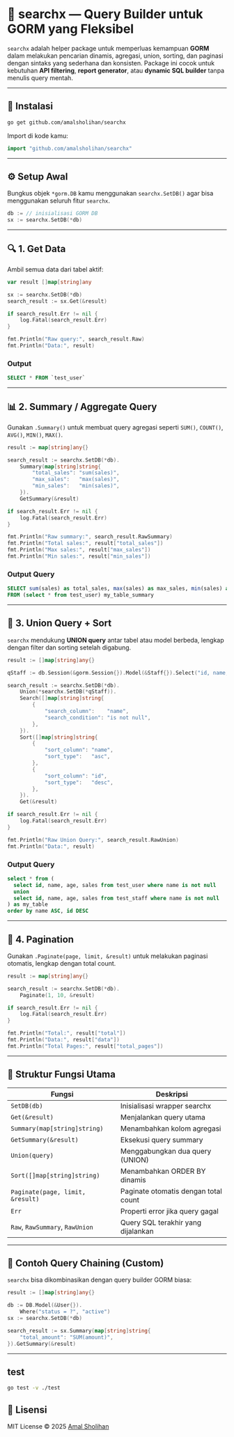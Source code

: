 # 🧠 searchx — Query Builder untuk GORM yang Fleksibel

`searchx` adalah helper package untuk memperluas kemampuan **GORM** dalam melakukan pencarian dinamis, agregasi, union, sorting, dan paginasi dengan sintaks yang sederhana dan konsisten.
Package ini cocok untuk kebutuhan **API filtering**, **report generator**, atau **dynamic SQL builder** tanpa menulis query mentah.

---

## 🚀 Instalasi

```bash
go get github.com/amalsholihan/searchx
```

Import di kode kamu:

```go
import "github.com/amalsholihan/searchx"
```

---

## ⚙️ Setup Awal

Bungkus objek `*gorm.DB` kamu menggunakan `searchx.SetDB()` agar bisa menggunakan seluruh fitur `searchx`.

```go
db := // inisialisasi GORM DB
sx := searchx.SetDB(*db)
```

---

## 🔍 1. Get Data

Ambil semua data dari tabel aktif:

```go
var result []map[string]any

sx := searchx.SetDB(*db)
search_result := sx.Get(&result)

if search_result.Err != nil {
    log.Fatal(search_result.Err)
}

fmt.Println("Raw query:", search_result.Raw)
fmt.Println("Data:", result)
```

### Output

```sql
SELECT * FROM `test_user`
```

---

## 📊 2. Summary / Aggregate Query

Gunakan `.Summary()` untuk membuat query agregasi seperti `SUM()`, `COUNT()`, `AVG()`, `MIN()`, `MAX()`.

```go
result := map[string]any{}

search_result := searchx.SetDB(*db).
    Summary(map[string]string{
        "total_sales": "sum(sales)",
        "max_sales":   "max(sales)",
        "min_sales":   "min(sales)",
    }).
    GetSummary(&result)

if search_result.Err != nil {
    log.Fatal(search_result.Err)
}

fmt.Println("Raw summary:", search_result.RawSummary)
fmt.Println("Total sales:", result["total_sales"])
fmt.Println("Max sales:", result["max_sales"])
fmt.Println("Min sales:", result["min_sales"])
```

### Output Query

```sql
SELECT sum(sales) as total_sales, max(sales) as max_sales, min(sales) as min_sales
FROM (select * from test_user) my_table_summary
```

---

## 🔄 3. Union Query + Sort

`searchx` mendukung **UNION query** antar tabel atau model berbeda, lengkap dengan filter dan sorting setelah digabung.

```go
result := []map[string]any{}

qStaff := db.Session(&gorm.Session{}).Model(&Staff{}).Select("id, name, age, sales")

search_result := searchx.SetDB(*db).
    Union(*searchx.SetDB(*qStaff)).
    Search([]map[string]string{
        {
            "search_column":    "name",
            "search_condition": "is not null",
        },
    }).
    Sort([]map[string]string{
        {
            "sort_column": "name",
            "sort_type":   "asc",
        },
        {
            "sort_column": "id",
            "sort_type":   "desc",
        },
    }).
    Get(&result)

if search_result.Err != nil {
    log.Fatal(search_result.Err)
}

fmt.Println("Raw Union Query:", search_result.RawUnion)
fmt.Println("Data:", result)
```

### Output Query

```sql
select * from (
  select id, name, age, sales from test_user where name is not null
  union
  select id, name, age, sales from test_staff where name is not null
) as my_table
order by name ASC, id DESC
```

---

## 📄 4. Pagination

Gunakan `.Paginate(page, limit, &result)` untuk melakukan paginasi otomatis, lengkap dengan total count.

```go
result := map[string]any{}

search_result := searchx.SetDB(*db).
    Paginate(1, 10, &result)

if search_result.Err != nil {
    log.Fatal(search_result.Err)
}

fmt.Println("Total:", result["total"])
fmt.Println("Data:", result["data"])
fmt.Println("Total Pages:", result["total_pages"])
```

---

## 🧱 Struktur Fungsi Utama

| Fungsi                           | Deskripsi                            |
| -------------------------------- | ------------------------------------ |
| `SetDB(db)`                      | Inisialisasi wrapper searchx         |
| `Get(&result)`                   | Menjalankan query utama              |
| `Summary(map[string]string)`     | Menambahkan kolom agregasi           |
| `GetSummary(&result)`            | Eksekusi query summary               |
| `Union(query)`                   | Menggabungkan dua query (UNION)      |
| `Sort([]map[string]string)`      | Menambahkan ORDER BY dinamis         |
| `Paginate(page, limit, &result)` | Paginate otomatis dengan total count |
| `Err`                            | Properti error jika query gagal      |
| `Raw`, `RawSummary`, `RawUnion`  | Query SQL terakhir yang dijalankan   |

---

## 🧩 Contoh Query Chaining (Custom)

`searchx` bisa dikombinasikan dengan query builder GORM biasa:

```go
result := []map[string]any{}

db := DB.Model(&User{}).
    Where("status = ?", "active")
sx := searchx.SetDB(*db)

search_result := sx.Summary(map[string]string{
    "total_amount": "SUM(amount)",
}).GetSummary(&result)
```

---

## test
```bash
go test -v ./test
```

## 🧠 Lisensi

MIT License © 2025 [Amal Sholihan](https://github.com/amalsholihan)
